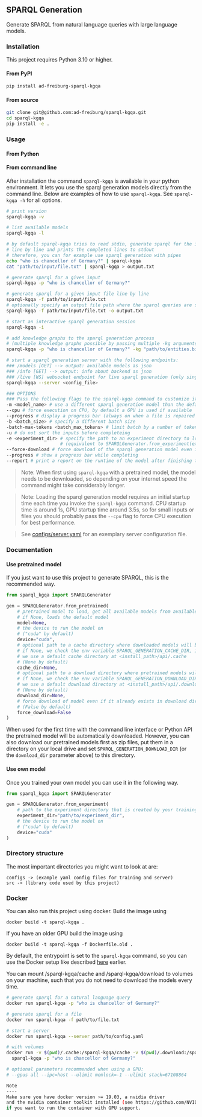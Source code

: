 ## SPARQL Generation

Generate SPARQL from natural language queries with large language models.

### Installation

This project requires Python 3.10 or higher.

#### From PyPI

```bash
pip install ad-freiburg-sparql-kgqa
```

#### From source

```bash
git clone git@github.com:ad-freiburg/sparql-kgqa.git
cd sparql-kgqa
pip install -e .

```

### Usage

#### From Python

#### From command line

After installation the command `sparql-kgqa` is available in your python environment. 
It lets you use the sparql generation models directly from the command line.
Below are examples of how to use `sparql-kgqa`. See `sparql-kgqa -h` for all options.

```bash
# print version
sparql-kgqa -v

# list available models
sparql-kgqa -l

# by default sparql-kgqa tries to read stdin, generate sparql for the input
# line by line and prints the completed lines to stdout
# therefore, you can for example use sparql generation with pipes
echo "who is chancellor of Germany?" | sparql-kgqa
cat "path/to/input/file.txt" | sparql-kgqa > output.txt

# generate sparql for a given input
sparql-kgqa -p "who is chancellor of Germany?"

# generate sparql for a given input file line by line
sparql-kgqa -f path/to/input/file.txt
# optionally specify an output file path where the sparql queries are saved
sparql-kgqa -f path/to/input/file.txt -o output.txt

# start an interactive sparql generation session
sparql-kgqa -i

# add knowledge graphs to the sparql generation process
# (multiple knowledge graphs possible by passing multiple -kg arguments)
sparql-kgqa -p "who is chancellor of Germany?" -kg "path/to/entities.bin" "path/to/relations.bin" "kg_name"

# start a sparql generation server with the following endpoints:
### /models [GET] --> output: available models as json 
### /info [GET] --> output: info about backend as json
### /live [WS] websocket endpoint for live sparql generation (only single unbatched requests)
sparql-kgqa --server <config_file>

### OPTIONS
### Pass the following flags to the sparql-kgqa command to customize its behaviour
-m <model_name> # use a different sparql generation model than the default one 
--cpu # force execution on CPU, by default a GPU is used if available
--progress # display a progress bar (always on when a file is repaired using -f)
-b <batch_size> # specify a different batch size
-batch-max-tokens <batch_max_tokens> # limit batch by a number of tokens and not by number of samples
-u # do not sort the inputs before completeing
-e <experiment_dir> # specify the path to an experiment directory to load the model from 
                    # (equivalent to SPARQLGenerator.from_experiment(experiment_dir) in Python API)
--force-download # force download of the sparql generation model even if it was already downloaded
--progress # show a progress bar while completing
--report # print a report on the runtime of the model after finishing the completion
```

> Note: When first using `sparql-kgqa` with a pretrained model, the model needs to be downloaded, so depending on
> your internet speed the command might take considerably longer.

> Note: Loading the sparql generation model requires an initial startup time each time you
> invoke the `sparql-kgqa` command. CPU startup time is around 1s, GPU startup time around 3.5s, so for small
> inputs or files you should probably pass the `--cpu` flag to force CPU execution for best performance.

> See [configs/server.yaml](configs/server.yaml) for an exemplary server configuration file.

### Documentation

#### Use pretrained model

If you just want to use this project to generate SPARQL, this is the recommended way.

```python
from sparql_kgqa import SPARQLGenerator

gen = SPARQLGenerator.from_pretrained(
    # pretrained model to load, get all available models from available_models(),
    # if None, loads the default model
    model=None,
    # the device to run the model on
    # ("cuda" by default)
    device="cuda",
    # optional path to a cache directory where downloaded models will be extracted to,
    # if None, we check the env variable SPARQL_GENERATION_CACHE_DIR, if it is not set 
    # we use a default cache directory at <install_path>/api/.cache 
    # (None by default)
    cache_dir=None,
    # optional path to a download directory where pretrained models will be downloaded to,
    # if None, we check the env variable SPARQL_GENERATION_DOWNLOAD_DIR, if it is not set 
    # we use a default download directory at <install_path>/api/.download
    # (None by default)
    download_dir=None,
    # force download of model even if it already exists in download dir
    # (False by default)
    force_download=False
)
```

When used for the first time with the command line interface or Python API the pretrained model will be automatically downloaded. 
However, you can also download our pretrained models first as zip files, put them in a directory on your local drive 
and set `SPARQL_GENERATION_DOWNLOAD_DIR` (or the `download_dir` parameter above) to this directory.

#### Use own model

Once you trained your own model you can use it in the following way.

```python
from sparql_kgqa import SPARQLGenerator

gen = SPARQLGenerator.from_experiment(
    # path to the experiment directory that is created by your training run
    experiment_dir="path/to/experiment_dir",
    # the device to run the model on
    # ("cuda" by default)
    device="cuda"
)
```

### Directory structure

The most important directories you might want to look at are:

```
configs -> (example yaml config files for training and server)
src -> (library code used by this project)
```

### Docker

You can also run this project using docker. Build the image using

`docker build -t sparql-kgqa .`

If you have an older GPU build the image using

`docker build -t sparql-kgqa -f Dockerfile.old .`

By default, the entrypoint is set to the `sparql-kgqa` command, 
so you can use the Docker setup like described [here](#from-command-line) earlier.

You can mount /sparql-kgqa/cache and /sparql-kgqa/download to volumes on your machine, such that
you do not need to download the models every time.

```bash
# generate sparql for a natural language query
docker run sparql-kgqa -p "who is chancellor of Germany?"

# generate sparql for a file
docker run sparql-kgqa -f path/to/file.txt

# start a server
docker run sparql-kgqa --server path/to/config.yaml

# with volumes
docker run -v $(pwd)/.cache:/sparql-kgqa/cache -v $(pwd)/.download:/sparql-kgqa/download \
  sparql-kgqa -p "who is chancellor of Germany?"

# optional parameters recommended when using a GPU:
# --gpus all --ipc=host --ulimit memlock=-1 --ulimit stack=67108864

Note
----
Make sure you have docker version >= 19.03, a nvidia driver
and the nvidia container toolkit installed (see https://github.com/NVIDIA/nvidia-docker)
if you want to run the container with GPU support.
```
